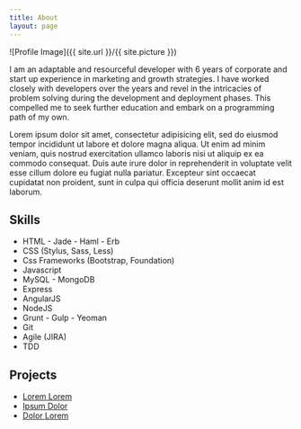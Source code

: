 ```yaml
---
title: About
layout: page
---
```

![Profile Image]({{ site.url }}/{{ site.picture }})

<p>I am an adaptable and resourceful developer with 6 years of corporate and start up experience in marketing and growth strategies. I have worked closely with developers over the years and revel in the intricacies of problem solving during the development and deployment phases. This compelled me to seek further education and embark on a programming path of my own. </p>

<p>Lorem ipsum dolor sit amet, consectetur adipisicing elit, sed do eiusmod
tempor incididunt ut labore et dolore magna aliqua. Ut enim ad minim veniam,
quis nostrud exercitation ullamco laboris nisi ut aliquip ex ea commodo
consequat. Duis aute irure dolor in reprehenderit in voluptate velit esse
cillum dolore eu fugiat nulla pariatur. Excepteur sint occaecat cupidatat non
proident, sunt in culpa qui officia deserunt mollit anim id est laborum.</p>

<h2>Skills</h2>

<ul class="skill-list">
	<li>HTML - Jade - Haml - Erb</li>
	<li>CSS (Stylus, Sass, Less)</li>
	<li>Css Frameworks (Bootstrap, Foundation)</li>
	<li>Javascript</li>
	<li>MySQL - MongoDB</li>
	<li>Express</li>
	<li>AngularJS</li>
	<li>NodeJS</li>
	<li>Grunt - Gulp - Yeoman</li>
	<li>Git</li>
	<li>Agile (JIRA)</li>
	<li>TDD</li>
</ul>

<h2>Projects</h2>

<ul>
	<li><a href="https://github.com/">Lorem Lorem</a></li>
	<li><a href="https://github.com/">Ipsum Dolor</a></li>
	<li><a href="https://github.com/">Dolor Lorem</a></li>
</ul>
